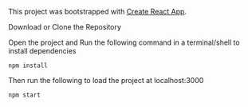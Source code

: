 This project was bootstrapped with [Create React App](https://github.com/facebook/create-react-app).

Download or Clone the Repository

Open the project and Run the following command in a terminal/shell to install dependencies

```
npm install
```

Then run the following to load the project at localhost:3000

```
npm start
```

